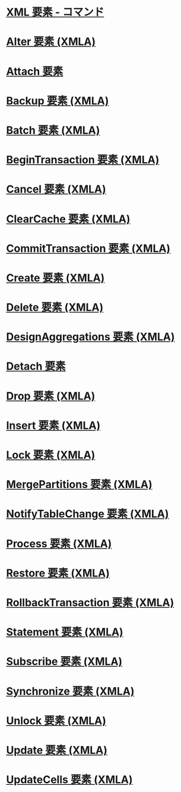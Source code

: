 # [XML 要素 - コマンド](xml-elements-commands.md)

# [Alter 要素 (XMLA)](alter-element-xmla.md)
# [Attach 要素](attach-element.md)
# [Backup 要素 (XMLA)](backup-element-xmla.md)
# [Batch 要素 (XMLA)](batch-element-xmla.md)
# [BeginTransaction 要素 (XMLA)](begintransaction-element-xmla.md)
# [Cancel 要素 (XMLA)](cancel-element-xmla.md)
# [ClearCache 要素 (XMLA)](clearcache-element-xmla.md)
# [CommitTransaction 要素 (XMLA)](committransaction-element-xmla.md)
# [Create 要素 (XMLA)](create-element-xmla.md)
# [Delete 要素 (XMLA)](delete-element-xmla.md)
# [DesignAggregations 要素 (XMLA)](designaggregations-element-xmla.md)
# [Detach 要素](detach-element.md)
# [Drop 要素 (XMLA)](drop-element-xmla.md)
# [Insert 要素 (XMLA)](insert-element-xmla.md)
# [Lock 要素 (XMLA)](lock-element-xmla.md)
# [MergePartitions 要素 (XMLA)](mergepartitions-element-xmla.md)
# [NotifyTableChange 要素 (XMLA)](notifytablechange-element-xmla.md)
# [Process 要素 (XMLA)](process-element-xmla.md)
# [Restore 要素 (XMLA)](restore-element-xmla.md)
# [RollbackTransaction 要素 (XMLA)](rollbacktransaction-element-xmla.md)
# [Statement 要素 (XMLA)](statement-element-xmla.md)
# [Subscribe 要素 (XMLA)](subscribe-element-xmla.md)
# [Synchronize 要素 (XMLA)](synchronize-element-xmla.md)
# [Unlock 要素 (XMLA)](unlock-element-xmla.md)
# [Update 要素 (XMLA)](update-element-xmla.md)
# [UpdateCells 要素 (XMLA)](updatecells-element-xmla.md)
